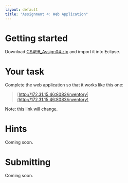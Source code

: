 ```yaml
---
layout: default
title: "Assignment 4: Web Application"
---
```


# Getting started

Download [CS496\_Assign04.zip](CS496_Assign04.zip) and import it into Eclipse.

# Your task

Complete the web application so that it works like this one:

> [http://172.31.15.46:8083/inventory](http://172.31.15.46:8083/inventory)

Note: this link will change.

# Hints

Coming soon.

# Submitting

Coming soon.
